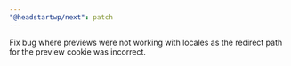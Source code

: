 ```yaml
---
"@headstartwp/next": patch
---
```


Fix bug where previews were not working with locales as the redirect path for the preview cookie was incorrect.
